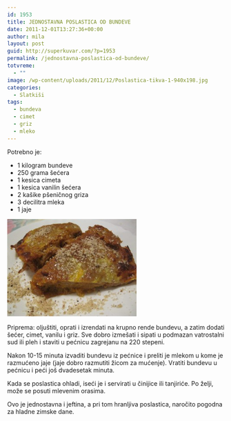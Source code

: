 ```yaml
---
id: 1953
title: JEDNOSTAVNA POSLASTICA OD BUNDEVE
date: 2011-12-01T13:27:36+00:00
author: mila
layout: post
guid: http://superkuvar.com/?p=1953
permalink: /jednostavna-poslastica-od-bundeve/
totvreme:
  - ""
image: /wp-content/uploads/2011/12/Poslastica-tikva-1-940x198.jpg
categories:
  - Slatkiši
tags:
  - bundeva
  - cimet
  - griz
  - mleko
---
```

Potrebno je:

  * 1 kilogram bundeve
  * 250 grama šećera
  * 1 kesica cimeta
  * 1 kesica vanilin šećera
  * 2 kašike pšeničnog griza
  * 3 decilitra mleka
  * 1 jaje

<img class="alignnone size-medium wp-image-2394" title="Poslastica-tikva (1)" src="/wp-content/uploads/2011/12/Poslastica-tikva-1-300x225.jpg" alt="" width="300" height="225" /> 

Priprema: oljuštiti, oprati i izrendati na krupno rende bundevu, a zatim dodati šećer, cimet, vanilu i griz. Sve dobro izmešati i sipati u podmazan vatrostalni sud ili pleh i staviti u pećnicu zagrejanu na 220 stepeni.

Nakon 10-15 minuta izvaditi bundevu iz pećnice i preliti je mlekom u kome je razmućeno jaje (jaje dobro razmutiti žicom za mućenje). Vratiti bundevu u pećnicu i peći još dvadesetak minuta.

Kada se poslastica ohladi, iseći je i servirati u činijice ili tanjiriće. Po želji, može se posuti mlevenim orasima.

Ovo je jednostavna i jeftina, a pri tom hranljiva poslastica, naročito pogodna za hladne zimske dane.